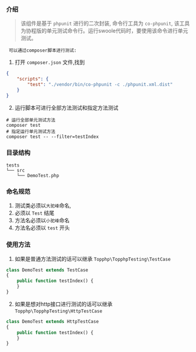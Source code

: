 ### 介绍

> 该组件是基于 `phpunit` 进行的二次封装, 命令行工具为 `co-phpunit`, 该工具为协程版的单元测试命令行。运行swoole代码时，要使用该命令进行单元测试。

~~~
 可以通过composer脚本进行测试:
~~~

1. 打开 `composer.json` 文件,找到
```json
{
    "scripts": {
        "test": "./vendor/bin/co-phpunit -c ./phpunit.xml.dist"
    }
}
```
2. 运行脚本可进行全部方法测试和指定方法测试
  ```shell 
# 运行全部单元测试方法
composer test
# 指定运行单元测试方法
composer test -- --filter=testIndex
```

### 目录结构

```
tests
└── src
    └── DemoTest.php
```

### 命名规范

1. 测试类必须以`大驼峰`命名,
2. 必须以 `Test` 结尾
3. 方法名必须以`小驼峰`命名
4. 方法名必须以 `test` 开头

### 使用方法

1. 如果是普通方法测试的话可以继承 `Topphp\TopphpTesting\TestCase`
```php
class DemoTest extends TestCase
{
    public function testIndex() {
    }
}
```

2. 如果是想对http接口进行测试的话可以继承 `Topphp\TopphpTesting\HttpTestCase`

```php
class DemoTest extends HttpTestCase
{
    public function testIndex() {
    }
}
```

